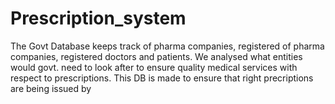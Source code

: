 # Prescription_system


The Govt Database keeps track of pharma companies, registered of pharma companies, registered doctors and patients.
We analysed what entities would govt. need to look after to ensure quality medical services with respect to prescriptions. This DB is made to ensure that right precriptions are being issued by
